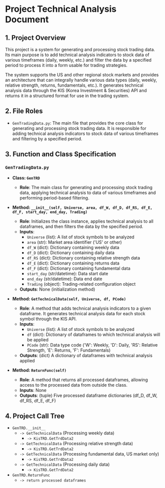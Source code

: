 # Project Technical Analysis Document

## 1. Project Overview

This project is a system for generating and processing stock trading data. Its main purpose is to add technical analysis indicators to stock data of various timeframes (daily, weekly, etc.) and filter the data by a specified period to process it into a form usable for trading strategies.

The system supports the US and other regional stock markets and provides an architecture that can integrally handle various data types (daily, weekly, relative strength, returns, fundamentals, etc.). It generates technical analysis data through the KIS (Korea Investment & Securities) API and returns it in a structured format for use in the trading system.

## 2. File Roles

- `GenTradingData.py`: The main file that provides the core class for generating and processing stock trading data. It is responsible for adding technical analysis indicators to stock data of various timeframes and filtering by a specified period.

## 3. Function and Class Specification

### `GenTradingData.py`

- **Class: `GenTRD`**
  - **Role**: The main class for generating and processing stock trading data, applying technical analysis to data of various timeframes and performing period-based filtering.

- **Method: `__init__(self, Universe, area, df_W, df_D, df_RS, df_E, df_F, start_day, end_day, Trading)`**
  - **Role**: Initializes the class instance, applies technical analysis to all dataframes, and then filters the data by the specified period.
  - **Inputs**:
    - `Universe` (list): A list of stock symbols to be analyzed
    - `area` (str): Market area identifier ('US' or other)
    - `df_W` (dict): Dictionary containing weekly data
    - `df_D` (dict): Dictionary containing daily data
    - `df_RS` (dict): Dictionary containing relative strength data
    - `df_E` (dict): Dictionary containing returns data
    - `df_F` (dict): Dictionary containing fundamental data
    - `start_day` (str/datetime): Data start date
    - `end_day` (str/datetime): Data end date
    - `Trading` (object): Trading-related configuration object
  - **Outputs**: None (initialization method)

- **Method: `GetTechnicalData(self, Universe, df, PCode)`**
  - **Role**: A method that adds technical analysis indicators to a given dataframe. It generates technical analysis data for each stock symbol through the KIS API.
  - **Inputs**:
    - `Universe` (list): A list of stock symbols to be analyzed
    - `df` (dict): Dictionary of dataframes to which technical analysis will be applied
    - `PCode` (str): Data type code ('W': Weekly, 'D': Daily, 'RS': Relative Strength, 'E': Returns, 'F': Fundamentals)
  - **Outputs**: (dict) A dictionary of dataframes with technical analysis applied

- **Method: `ReturnFunc(self)`**
  - **Role**: A method that returns all processed dataframes, allowing access to the processed data from outside the class.
  - **Inputs**: None
  - **Outputs**: (tuple) Five processed dataframe dictionaries (df_D, df_W, df_RS, df_E, df_F)

## 4. Project Call Tree

- `GenTRD.__init__`
  - `-> GetTechnicalData` (Processing weekly data)
    - `-> KisTRD.GetTrdData2`
  - `-> GetTechnicalData` (Processing relative strength data)
    - `-> KisTRD.GetTrdData2`
  - `-> GetTechnicalData` (Processing fundamental data, US market only)
    - `-> KisTRD.GetTrdData2`
  - `-> GetTechnicalData` (Processing daily data)
    - `-> KisTRD.GetTrdData2`
- `GenTRD.ReturnFunc`
  - `-> return processed dataframes`